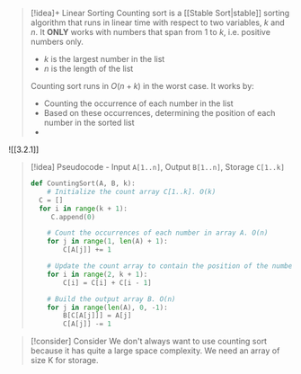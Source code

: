 
> [!idea]+ Linear Sorting
> Counting sort is a [[Stable Sort|stable]] sorting algorithm that runs in linear time with respect to two variables, $k$ and $n$. It **ONLY** works with numbers that span from 1 to $k$, i.e. positive numbers only.
> - $k$ is the largest number in the list
> - $n$ is the length of the list
>   
> Counting sort runs in $O(n+k)$ in the worst case. It works by:
> - Counting the occurrence of each number in the list
> - Based on these occurrences, determining the position of each number in the sorted list
> - 

![[3.2.1]]

> [!idea] Pseudocode - Input `A[1..n]`, Output `B[1..n]`, Storage `C[1..k]`
> ```python
> def CountingSort(A, B, k):
>     # Initialize the count array C[1..k]. O(k)
> 	C = []
> 	for i in range(k + 1):
> 	   C.append(0)
> 
>     # Count the occurrences of each number in array A. O(n)
>     for j in range(1, len(A) + 1):
>         C[A[j]] += 1
> 
>     # Update the count array to contain the position of the number. O(k)
>     for i in range(2, k + 1):
>         C[i] = C[i] + C[i - 1]
> 
>     # Build the output array B. O(n)
>     for j in range(len(A), 0, -1):
>         B[C[A[j]]] = A[j]
>         C[A[j]] -= 1
> ```


> [!consider] Consider
> We don't always want to use counting sort because it has quite a large space complexity. We need an array of size K for storage. 


